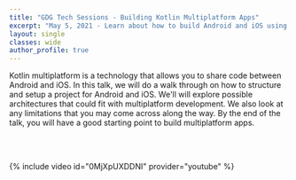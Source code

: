 ```yaml
---
title: "GDG Tech Sessions - Building Kotlin Multiplatform Apps"
excerpt: "May 5, 2021 - Learn about how to build Android and iOS using Kotlin Multiplatform."
layout: single
classes: wide
author_profile: true
---
```


Kotlin multiplatform is a technology that allows you to share code between Android and iOS. In this talk, we will do a walk through on how to structure and setup a project for Android and iOS. We'll will explore possible architectures that could fit with multiplatform development. We also look at any limitations that you may come across along the way. By the end of the talk, you will have a good starting point to build multiplatform apps. 

<br/>
<br/>

{% include video id="0MjXpUXDDNI" provider="youtube" %}

<script async class="speakerdeck-embed" data-id="70922d79979940dfbc524b4aee7c56c6" data-ratio="1.77777777777778" src="//speakerdeck.com/assets/embed.js"></script>
